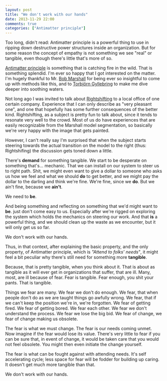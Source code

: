 ```yaml
---
layout: post
title: "We don't work with our hands" 
date: 2013-11-29 22:00
comments: true
categories: ["Antimatter principle"]
---
```


Too long, didn't read: 
Antimatter principle is a powerful thing to use in ripping down destructive power structures inside an organization. But for some reason the concept of empathy is not something we see "real" or tangible, even though there's little that's more of so.

[Antimatter principle](http://flowchainsensei.wordpress.com/2013/10/12/the-antimatter-principle/) is something that is catching fire in the wild. That is something splendid. I'm ever so happy that I got interested on the matter. I'm hugely thankful to Mr. [Bob Marshall](https://twitter.com/flowchainsensei) for being ever so insightful to come up with methods like this, and to [Torbjörn Gyllebring](https://twitter.com/drunkcod) to make me dive deeper into soothing waters.

Not long ago I was invited to talk about [Rightshifting](http://flowchainsensei.wordpress.com/rightshifting/) to a local office of one certain company. Experience that I can only describe as "very pleasant one", and one that hopefully has some further consequences of the better kind. Rightshifting, as a subject is pretty fun to talk about, since it tends to resonate very well to the crowd. Most of us do have experiences that are easily recognizable from the Marshall model segmentation, so basically we're very happy with the image that gets painted.

However, I can't really say I'm surprised that when the subject starts steering towards the actual transition on the model to the right (thus: Rightshifing) the discussion gets toned down a little.

There's **demand** for something tangible. We start to be desperate on something that's... mechanic. That we can install on our system to steer us to right path. Shit, we might even want to give a dollar to someone who asks us how we feel and what we should **do** to get better, and we might pay the dollar to the darling and think we're fine. We're fine, since we **do**. But we ain't fine, because we **ain't**.

We need to **be**.

And being something and reflecting on something that we'd might want to **be**. just don't come easy to us. Especially after we're rigged on exploring the system which holds the mechanics on steering our work. And that **is** a powerful thing, and we should clean up the waste as we encounter, but it will only get us so far.

We don't work with our hands.

Thus, in that context, after explaining the basic property, and the only property, of Antimatter principle, which is *"Attend to folks’ needs"*, it might feel a bit peculiar why there's still need for something more **tangible**.

Because, that is pretty tangible, when you think about it. That is about as tangible as it will ever get in organizations that suffer, that are ill. Many, most, are ill because of fear. Fear is tangible. Fear enough, you shit your pants. That is tangible.

Things we fear are many. We fear we don't do enough. We fear, that when people don't do as we are taught things go awfully wrong. We fear, that if we can't keep the position we're in, we're forgotten. We fear of getting fired. We fear of getting bored. We fear each other. We fear we don't understand the process. We fear we lose the big bid. We fear of change, we fear of change making us obsolete.

The fear is what we must change. The fear is our needs coming unmet. Now imagine if the fear would lose its value. There's very little to fear if you can be sure that, in event of change, it would be taken care that you would not feel obsolete. You might then even initiate the change yourself.

The fear is what can be fought against with attending needs. It's self accelerating cycle; less space for fear will be fodder for  building up caring. It doesn't get much more tangible than that.

We don't work with our hands.
